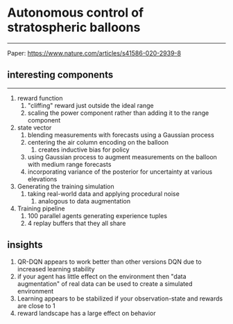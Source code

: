 # Autonomous control of stratospheric balloons

---

Paper:
https://www.nature.com/articles/s41586-020-2939-8

## interesting components

---
1. reward function
   1. "cliffing" reward just outside the ideal range
   2. scaling the power component rather than adding it to the range component
2. state vector
   1. blending measurements with forecasts using a Gaussian process
   2. centering the air column encoding on the balloon
      1. creates inductive bias for policy
   3. using Gaussian process to augment measurements on the balloon with medium range forecasts
   4. incorporating variance of the posterior for uncertainty at various elevations
3. Generating the training simulation
   1. taking real-world data and applying procedural noise
      1. analogous to data augmentation
4. Training pipeline
   1. 100 parallel agents generating experience tuples
   2. 4 replay buffers that they all share


## insights
1. QR-DQN appears to work better than other versions DQN due to increased learning stability
2. if your agent has little effect on the environment then "data augmentation" of real data can be used to create a simulated environment
3. Learning appears to be stabilized if your observation-state and rewards are close to 1
4. reward landscape has a large effect on behavior